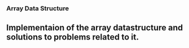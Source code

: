 ### Array Data Structure

## Implementaion of the array datastructure and solutions to problems related to it.
